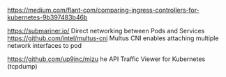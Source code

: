 https://medium.com/flant-com/comparing-ingress-controllers-for-kubernetes-9b397483b46b


https://submariner.io/ Direct networking between Pods and Services
https://github.com/intel/multus-cni Multus CNI enables attaching multiple network interfaces to pod

https://github.com/up9inc/mizu he API Traffic Viewer for Kubernetes (tcpdump)
